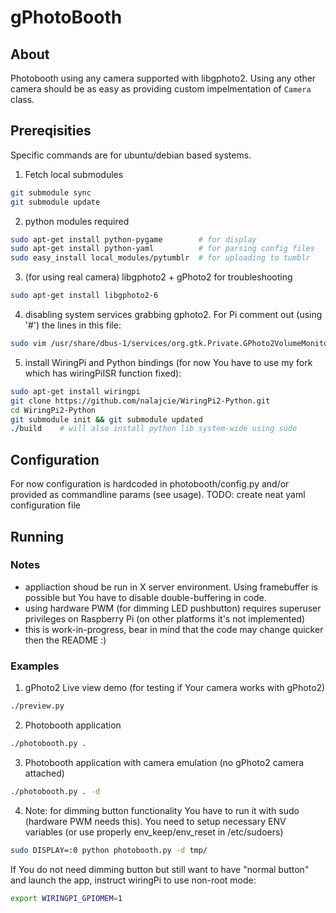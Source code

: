 # gPhotoBooth
## About
Photobooth using any camera supported with libgphoto2. Using any other camera should be as easy as providing custom impelmentation of `Camera` class.

## Prereqisities
Specific commands are for ubuntu/debian based systems.

1. Fetch local submodules
  ```bash
  git submodule sync
  git submodule update
  ```

2. python modules required
  ```bash
  sudo apt-get install python-pygame        # for display
  sudo apt-get install python-yaml          # for parsing config files
  sudo easy_install local_modules/pytumblr  # for uploading to tumblr
  ```

3. (for using real camera) libgphoto2 + gPhoto2 for troubleshooting
  ```bash
  sudo apt-get install libgphoto2-6
  ```

4. disabling system services grabbing gphoto2. For Pi comment out (using '#') the lines in this file:
  ``` bash
  sudo vim /usr/share/dbus-1/services/org.gtk.Private.GPhoto2VolumeMonitor.service
  ```

5. install WiringPi and Python bindings (for now You have to use my fork which has wiringPiISR function fixed):
  ```bash
  sudo apt-get install wiringpi
  git clone https://github.com/nalajcie/WiringPi2-Python.git
  cd WiringPi2-Python
  git submodule init && git submodule updated
  ./build    # will also install python lib system-wide using sudo
  ```

## Configuration
For now configuration is hardcoded in photobooth/config.py and/or provided as commandline params (see usage).
TODO: create neat yaml configuration file

## Running
### Notes
* appliaction shoud be run in X server environment. Using framebuffer is possible but You have to disable double-buffering in code.
* using hardware PWM (for dimming LED pushbutton) requires superuser privileges on Raspberry Pi (on other platforms it's not implemented)
* this is work-in-progress, bear in mind that the code may change quicker then the README :)

### Examples
1. gPhoto2 Live view demo (for testing if Your camera works with gPhoto2)
  ```bash
  ./preview.py
  ```

2. Photobooth application
  ```bash
  ./photobooth.py .
  ```

3. Photobooth application with camera emulation (no gPhoto2 camera attached)
  ```bash
  ./photobooth.py . -d
  ```

4. Note: for dimming button functionality You have to run it with sudo (hardware PWM needs this). You need to
setup necessary ENV variables (or use properly env\_keep/env\_reset in /etc/sudoers)
  ```bash
  sudo DISPLAY=:0 python photobooth.py -d tmp/
  ```
  If You do not need dimming button but still want to have "normal button" and launch the app, instruct
  wiringPi to use non-root mode:
  ```bash
  export WIRINGPI_GPIOMEM=1
  ```
